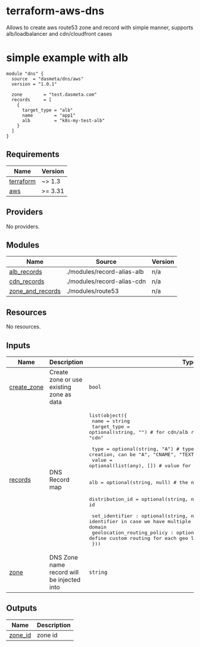 # terraform-aws-dns
Allows to create aws route53 zone and record with simple manner,
supports alb/loadbalancer and cdn/cloudfront cases

# simple example with alb
```hcl
module "dns" {
  source  = "dasmeta/dns/aws"
  version = "1.0.1"

  zone        = "test.dasmeta.com"
  records     = [
    {
      target_type = "alb"
      name        = "app1"
      alb         = "k8s-my-test-alb"
    }
  ]
}
```
<!-- BEGINNING OF PRE-COMMIT-TERRAFORM DOCS HOOK -->
## Requirements

| Name | Version |
|------|---------|
| <a name="requirement_terraform"></a> [terraform](#requirement\_terraform) | ~> 1.3 |
| <a name="requirement_aws"></a> [aws](#requirement\_aws) | >= 3.31 |

## Providers

No providers.

## Modules

| Name | Source | Version |
|------|--------|---------|
| <a name="module_alb_records"></a> [alb\_records](#module\_alb\_records) | ./modules/record-alias-alb | n/a |
| <a name="module_cdn_records"></a> [cdn\_records](#module\_cdn\_records) | ./modules/record-alias-cdn | n/a |
| <a name="module_zone_and_records"></a> [zone\_and\_records](#module\_zone\_and\_records) | ./modules/route53 | n/a |

## Resources

No resources.

## Inputs

| Name | Description | Type | Default | Required |
|------|-------------|------|---------|:--------:|
| <a name="input_create_zone"></a> [create\_zone](#input\_create\_zone) | Create zone or use existing zone as data | `bool` | `false` | no |
| <a name="input_records"></a> [records](#input\_records) | DNS Record map | <pre>list(object({<br>    name        = string<br>    target_type = optional(string, "") # for cdn/alb record easy creation can be "alb", "cdn"<br><br>    type  = optional(string, "A")   # type for standard records creation, can be "A", "CNAME", "TEXT", and etc<br>    value = optional(list(any), []) # value for standard records creation<br><br>    alb = optional(string, null) # the name of loadbalancer<br><br>    distribution_id = optional(string, null) # cloudfront distribution id<br><br>    set_identifier : optional(string, null)        # for setting custom identifier in case we have multiple records(geo routing) for same domain<br>    geolocation_routing_policy : optional(any, {}) # use to define custom routing for each geo location<br>  }))</pre> | `[]` | no |
| <a name="input_zone"></a> [zone](#input\_zone) | DNS Zone name record will be injected into | `string` | n/a | yes |

## Outputs

| Name | Description |
|------|-------------|
| <a name="output_zone_id"></a> [zone\_id](#output\_zone\_id) | zone id |
<!-- END OF PRE-COMMIT-TERRAFORM DOCS HOOK -->
